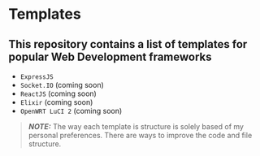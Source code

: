# Templates

## This repository contains a list of templates for popular Web Development frameworks

- `ExpressJS`
- `Socket.IO` (coming soon)
- `ReactJS` (coming soon)
- `Elixir` (coming soon)
- `OpenWRT LuCI 2` (coming soon)

> **_NOTE:_**  The way each template is structure is solely based of my personal preferences. There are ways to improve the code and file structure.

